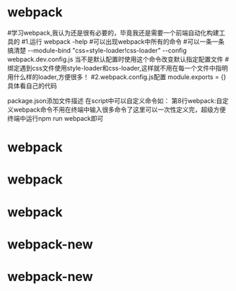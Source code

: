 # webpack
#学习webpack,我认为还是很有必要的，毕竟我还是需要一个前端自动化构建工具的
#1.运行
webpack -help
#可以出现webpack中所有的命令
#可以一条一条搞清楚 
--module-bind "css=style-loader!css-loader"
--config webpack.dev.config.js 当不是默认配置时使用这个命令改变默认指定配置文件
#绑定遇到css文件使用style-loader和css-loader,这样就不用在每一个文件中指明用什么样的loader,方便很多！
#2.webpack.config.js配置
module.exports = {}具体看自己的代码

package.json添加文件描述
在script中可以自定义命令如：
第8行webpack:自定义webpack命令不用在终端中输入很多命令了这里可以一次性定义完，超级方便终端中运行npm run webpack即可
# webpack
# webpack
# webpack
# webpack-new
# webpack-new
